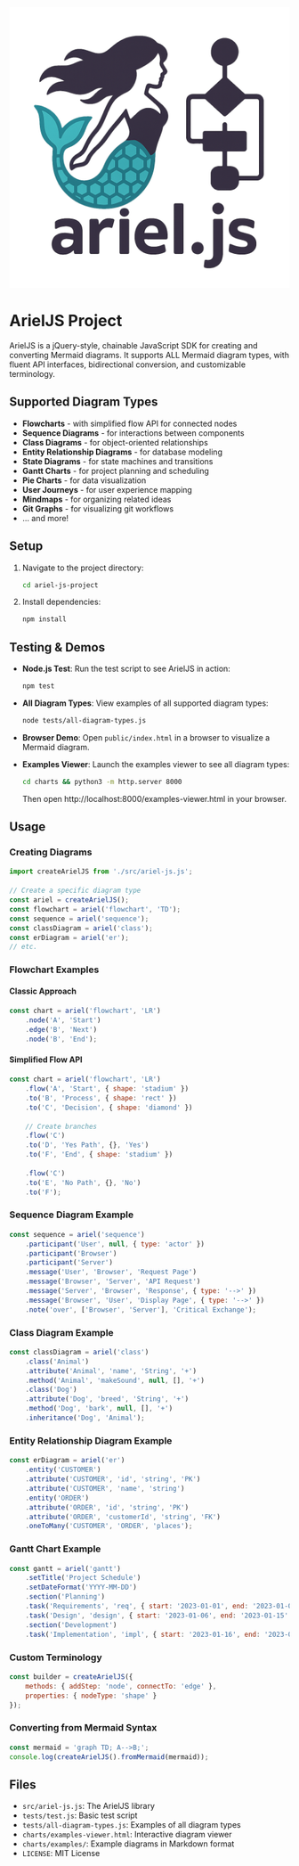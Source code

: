 
![alt text](public/arielJS.png)

# ArielJS Project

ArielJS is a jQuery-style, chainable JavaScript SDK for creating and converting Mermaid diagrams. It supports ALL Mermaid diagram types, with fluent API interfaces, bidirectional conversion, and customizable terminology.

## Supported Diagram Types

- **Flowcharts** - with simplified flow API for connected nodes
- **Sequence Diagrams** - for interactions between components
- **Class Diagrams** - for object-oriented relationships
- **Entity Relationship Diagrams** - for database modeling
- **State Diagrams** - for state machines and transitions
- **Gantt Charts** - for project planning and scheduling
- **Pie Charts** - for data visualization
- **User Journeys** - for user experience mapping
- **Mindmaps** - for organizing related ideas
- **Git Graphs** - for visualizing git workflows
- ... and more\!

## Setup

1. Navigate to the project directory:
   ```bash
   cd ariel-js-project
   ```

2. Install dependencies:
   ```bash
   npm install
   ```

## Testing & Demos

- **Node.js Test**: Run the test script to see ArielJS in action:
  ```bash
  npm test
  ```

- **All Diagram Types**: View examples of all supported diagram types:
  ```bash
  node tests/all-diagram-types.js
  ```

- **Browser Demo**: Open `public/index.html` in a browser to visualize a Mermaid diagram.

- **Examples Viewer**: Launch the examples viewer to see all diagram types:
  ```bash
  cd charts && python3 -m http.server 8000
  ```
  Then open http://localhost:8000/examples-viewer.html in your browser.

## Usage

### Creating Diagrams

```javascript
import createArielJS from './src/ariel-js.js';

// Create a specific diagram type
const ariel = createArielJS();
const flowchart = ariel('flowchart', 'TD');
const sequence = ariel('sequence');
const classDiagram = ariel('class');
const erDiagram = ariel('er');
// etc.
```

### Flowchart Examples

#### Classic Approach
```javascript
const chart = ariel('flowchart', 'LR')
    .node('A', 'Start')
    .edge('B', 'Next')
    .node('B', 'End');
```

#### Simplified Flow API
```javascript
const chart = ariel('flowchart', 'LR')
    .flow('A', 'Start', { shape: 'stadium' })
    .to('B', 'Process', { shape: 'rect' })
    .to('C', 'Decision', { shape: 'diamond' })
    
    // Create branches
    .flow('C')
    .to('D', 'Yes Path', {}, 'Yes')
    .to('F', 'End', { shape: 'stadium' })
    
    .flow('C')
    .to('E', 'No Path', {}, 'No')
    .to('F');
```

### Sequence Diagram Example

```javascript
const sequence = ariel('sequence')
    .participant('User', null, { type: 'actor' })
    .participant('Browser')
    .participant('Server')
    .message('User', 'Browser', 'Request Page')
    .message('Browser', 'Server', 'API Request')
    .message('Server', 'Browser', 'Response', { type: '-->' })
    .message('Browser', 'User', 'Display Page', { type: '-->' })
    .note('over', ['Browser', 'Server'], 'Critical Exchange');
```

### Class Diagram Example

```javascript
const classDiagram = ariel('class')
    .class('Animal')
    .attribute('Animal', 'name', 'String', '+')
    .method('Animal', 'makeSound', null, [], '+')
    .class('Dog')
    .attribute('Dog', 'breed', 'String', '+')
    .method('Dog', 'bark', null, [], '+')
    .inheritance('Dog', 'Animal');
```

### Entity Relationship Diagram Example

```javascript
const erDiagram = ariel('er')
    .entity('CUSTOMER')
    .attribute('CUSTOMER', 'id', 'string', 'PK')
    .attribute('CUSTOMER', 'name', 'string')
    .entity('ORDER')
    .attribute('ORDER', 'id', 'string', 'PK')
    .attribute('ORDER', 'customerId', 'string', 'FK')
    .oneToMany('CUSTOMER', 'ORDER', 'places');
```

### Gantt Chart Example

```javascript
const gantt = ariel('gantt')
    .setTitle('Project Schedule')
    .setDateFormat('YYYY-MM-DD')
    .section('Planning')
    .task('Requirements', 'req', { start: '2023-01-01', end: '2023-01-05' })
    .task('Design', 'design', { start: '2023-01-06', end: '2023-01-15' })
    .section('Development')
    .task('Implementation', 'impl', { start: '2023-01-16', end: '2023-01-31' });
```

### Custom Terminology

```javascript
const builder = createArielJS({
    methods: { addStep: 'node', connectTo: 'edge' },
    properties: { nodeType: 'shape' }
});
```

### Converting from Mermaid Syntax

```javascript
const mermaid = 'graph TD; A-->B;';
console.log(createArielJS().fromMermaid(mermaid));
```

## Files

- `src/ariel-js.js`: The ArielJS library
- `tests/test.js`: Basic test script
- `tests/all-diagram-types.js`: Examples of all diagram types
- `charts/examples-viewer.html`: Interactive diagram viewer
- `charts/examples/`: Example diagrams in Markdown format
- `LICENSE`: MIT License
